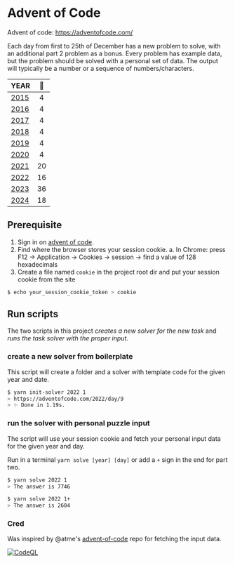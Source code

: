 # Advent of Code

Advent of code: https://adventofcode.com/

Each day from first to 25th of December has a new problem to solve, with an additional part 2 problem as a bonus.
Every problem has example data, but the problem should be solved with a personal set of data. The output will typically be a number or a sequence of numbers/characters.

| YEAR                                                                                         | 🌟 |
|----------------------------------------------------------------------------------------------|:--:|
| [2015](https://github.com/kotlinski/advent-of-code/tree/main/src/advent-of-code-solver/2015) | 4  |
| [2016](https://github.com/kotlinski/advent-of-code/tree/main/src/advent-of-code-solver/2016) | 4  |
| [2017](https://github.com/kotlinski/advent-of-code/tree/main/src/advent-of-code-solver/2017) | 4  |
| [2018](https://github.com/kotlinski/advent-of-code/tree/main/src/advent-of-code-solver/2018) | 4  |
| [2019](https://github.com/kotlinski/advent-of-code/tree/main/src/advent-of-code-solver/2019) | 4  |
| [2020](https://github.com/kotlinski/advent-of-code/tree/main/src/advent-of-code-solver/2020) | 4  |
| [2021](https://github.com/kotlinski/advent-of-code/tree/main/src/advent-of-code-solver/2021) | 20 |
| [2022](https://github.com/kotlinski/advent-of-code/tree/main/src/advent-of-code-solver/2022) | 16 |
| [2023](https://github.com/kotlinski/advent-of-code/tree/main/src/advent-of-code-solver/2023) | 36 |
| [2024](https://github.com/kotlinski/advent-of-code/tree/main/src/advent-of-code-solver/2024) | 18 |

## Prerequisite

1. Sign in on [advent of code](https://adventofcode.com/).
2. Find where the browser stores your session cookie.
   a. In Chrome: press F12 -> Application -> Cookies -> session -> find a value of 128 hexadecimals
3. Create a file named `cookie` in the project root dir and put your session cookie from the site

```sh
$ echo your_session_cookie_token > cookie
```

## Run scripts

The two scripts in this project _creates a new solver for the new task_ and _runs the task solver with the proper input_.

### create a new solver from boilerplate

This script will create a folder and a solver with template code for the given year and date.

```sh
$ yarn init-solver 2022 1
> https://adventofcode.com/2022/day/9
> ✨ Done in 1.19s.
```

### run the solver with personal puzzle input

The script will use your session cookie and fetch your personal input data for the given year and day.

Run in a terminal `yarn solve [year] [day]` or add a `+` sign in the end for part two.

```sh
$ yarn solve 2022 1
> The answer is 7746

$ yarn solve 2022 1+
> The answer is 2604
```

### Cred

Was inspired by @atme's [advent-of-code](https://github.com/atme/advent-of-code-2021) repo for fetching the input data.

[![CodeQL](https://github.com/kotlinski/advent-of-code/actions/workflows/codeql.yml/badge.svg)](https://github.com/kotlinski/advent-of-code/actions/workflows/codeql.yml)
